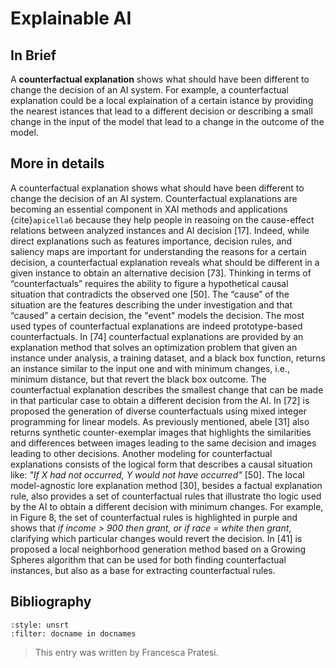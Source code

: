 # Explainable AI

<!-- TODO: add resources or remove duplicate paragraph! -->

## In Brief

A **counterfactual explanation** shows what should have been different to change the decision of an AI system. For example, a counterfactual explanation could be a local explaination of a certain istance by providing the nearest istances that lead to a different decision or describing a small change in the input of the model that lead to a change in the outcome of the model.

## More in details

A counterfactual explanation shows what should have been different to change the decision of an AI system. Counterfactual explanations are becoming an essential component in XAI methods and applications {cite}`apicella6` because they help people in reasoing on the cause-effect relations between analyzed instances and AI decision [17].
Indeed, while direct explanations such as features importance, decision rules, and saliency maps are important for understanding the reasons for a certain decision, a counterfactual explanation reveals what should be different in a given instance to obtain an alternative decision [73]. Thinking in terms of “counterfactuals” requires the ability to figure a hypothetical causal situation that contradicts the observed one [50].
The “cause” of the situation are the features describing the under investigation and that “caused” a certain decision, the "event" models the decision.
The most used types of counterfactual explanations are indeed prototype-based counterfactuals. In [74] counterfactual explanations are provided by an explanation method that solves an optimization problem that given an instance under analysis, a training dataset, and a black box function, returns an instance similar to the input one and with minimum changes, i.e., minimum distance, but that revert the black box outcome. The counterfactual explanation describes the smallest change that can be made in that particular case to obtain a different decision from the AI.
In [72] is proposed the generation of diverse counterfactuals using mixed integer programming for linear models. As previously mentioned, abele [31] also returns synthetic counter-exemplar images that highlights the similarities and differences between images leading to the same decision and images leading to other decisions.
Another modeling for counterfactual explanations consists of the logical form that describes a causal situation like: *"If X had not occurred, Y would not have occurred"* [50]. 
The local model-agnostic lore explanation method [30], besides a factual explanation rule, also provides a set of counterfactual rules that illustrate tho logic used by the AI to obtain a different decision with minimum changes. For example, in Figure 8, the set of counterfactual rules is highlighted in purple and shows that *if income > 900 then grant, or if race = white then grant*, clarifying which particular changes would revert the decision. In [41] is proposed a local neighborhood generation method based on a Growing Spheres algorithm that can be used for both finding counterfactual instances, but also as a base for extracting counterfactual rules.


## Bibliography

<!-- :style: unsrtalpha -->

```{bibliography}
:style: unsrt
:filter: docname in docnames
```

> This entry was written by Francesca Pratesi.

